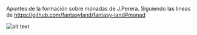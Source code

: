 Apuntes de la formación sobre mónadas de J.Perera.
Siguiendo las lineas de https://github.com/fantasyland/fantasy-land#monad

![alt text](https://github.com/pascualmg/Monad/blob/master/maybe.png?raw=true )